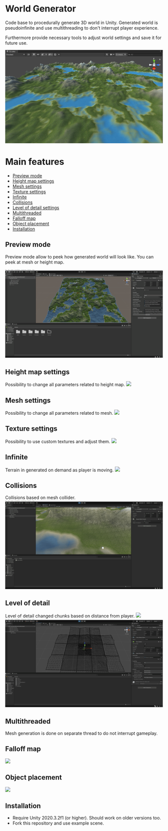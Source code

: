 # World Generator
Code base to procedurally generate 3D world in Unity.
Generated world is pseudoinfinite and use multithreading to don't interrupt player experience.

Furthermore provide necessary tools to adjust world settings and save it for future use.

![](Docs/MainImage.png)

# Main features
  - [Preview mode](#Preview-mode)
  - [Height map settings](#Height-map-settings)
  - [Mesh settings](#Mesh-settings)
  - [Texture settings](#Texture-settings)
  - [Infinite](#Infinite)
  - [Collisions](#Collisions)
  - [Level of detail settings](#Level-of-detail-settings)
  - [Multithreaded](#Multithreaded)
  - [Falloff map](#Falloff-map)
  - [Object placement](#Object-placement)
  - [Installation](#Installation)

## Preview mode
Preview mode allow to peek how generated world will look like. You can peek at mesh or height map.

![](Docs/PreviewMode.gif)

## Height map settings 
Possibility to change all parameters related to height map.
![](Docs/HeightMapSettings.gif)

## Mesh settings
Possibility to change all parameters related to mesh.
![](Docs/MeshSettings.gif)

## Texture settings
Possibility to use custom textures and adjust them.
![](Docs/TextureSettings.gif)

## Infinite
Terrain in generated on demand as player is moving.
![](Docs/Infinite.gif)

## Collisions
Collisions based on mesh collider.
![](Docs/Collisions.gif)

## Level of detail
Level of detail changed chunks based on distance from player.
![](Docs/LevelOfDetail.gif)
![](Docs/LevelOfDetail1.gif)

## Multithreaded
Mesh generation is done on separate thread to do not interrupt gameplay.

## Falloff map
![](Docs/FalloffMap.gif)

## Object placement
![](Docs/ObjectPlacement.gif)

## Installation
* Require Unity 2020.3.2f1 (or higher). Should work on older versions too.
* Fork this repository and use example scene.
